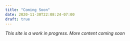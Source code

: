 ```yaml
---
title: "Coming Soon"
date: 2020-11-30T22:08:24-07:00
draft: true
---
```


*This site is a work in progress. More content coming soon*
